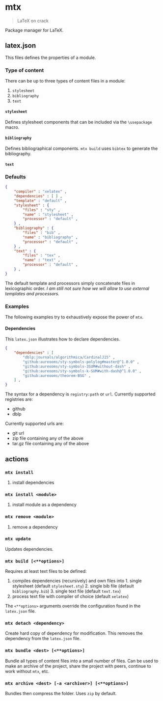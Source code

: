 # mtx
> LaTeX on crack

Package manager for LaTeX.

## latex.json

This files defines the properties of a module.

### Type of content

There can be up to three types of content files in a module:

  1. `stylesheet`
  2. `bibliography`
  3. `text`

#### `stylesheet`

Defines stylesheet components that can be included via the `\usepackage` macro.

#### `bibliography`

Defines bibliographical components. `mtx build` uses `bibtex` to generate the
bibliography.

#### `text`

### Defaults

```json
{
	"compiler" : "xelatex" ,
	"dependencies" : [ ] ,
	"template" : "default" ,
	"stylesheet" : {
		"files" : "sty" ,
		"name" : "stylesheet" ,
		"processor" : "default" ,
	} ,
	"bibliography" : {
		"files" : "bib" ,
		"name" : "bibliography" ,
		"processor" : "default" ,
	} ,
	"text" : {
		"files" : "tex" ,
		"name" : "text" ,
		"processor" : "default" ,
	} ,
}
```

The default template and processors simply concatenate files in lexicographic
order. *I am still not sure how we will allow to use external templates and
processors.*

### Examples

The following examples try to exhaustively expose the power of `mtx`.

#### Dependencies

This `latex.json` illustrates how to declare dependencies.

```json
{
	"dependencies" : [
		"dblp:journals/algorithmica/CardinalJ15" ,
		"github:aureooms/sty-symbols-polylog#master@^1.0.0" ,
		"github:aureooms/sty-symbols-3SUM#without-dash" ,
		"github:aureooms/sty-symbols-k-SUM#with-dash@^1.0.0" ,
		"github:aureooms/theorem-BSG" ,
	] ,
}
```

The syntax for a dependency is `registry:path` or `url`. Currently supported
registries are:

  - github
  - dblp

Currently supported urls are:

  - git url
  - zip file containing any of the above
  - tar.gz file containing any of the above

## actions

### `mtx install`

  1. install dependencies

### `mtx install <module>`

  1. install module as a dependency

### `mtx remove <module>`

  1. remove a dependency

### `mtx update`

Updates dependencies.

### `mtx build [<**options>]`

Requires at least text files to be defined:

  1. compiles dependencies (recursively) and own files into
    1. single stylesheet (default `stylesheet.sty`)
    2. single bib file (default `bibliography.bib`)
    3. single text file (default `text.tex`)
  2. process text file with compiler of choice (default `xelatex`)

The `<**options>` arguments override the configuration found in the
`latex.json` file.

### `mtx detach <dependency>`

Create hard copy of dependency for modification. This removes the dependency
from the `latex.json` file.

### `mtx bundle <dest> [<**options>]`

Bundle all types of content files into a small number of files. Can be used to
make an archive of the project, share the project with peers, continue to work
without `mtx`, etc.

### `mtx archive <dest> [-a <archiver>] [<**options>]`

Bundles then compress the folder. Uses `zip` by default.
